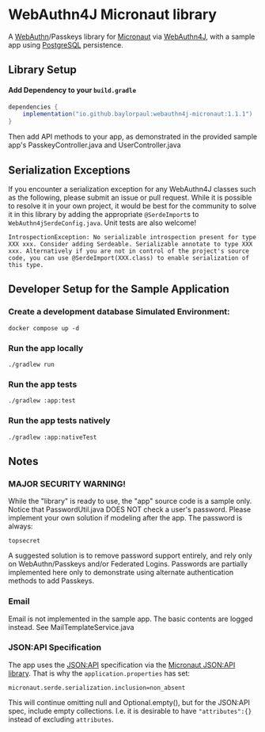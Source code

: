 # WebAuthn4J Micronaut library

A [WebAuthn](https://webauthn.io/)/Passkeys library for [Micronaut](https://micronaut.io/) via [WebAuthn4J](https://github.com/webauthn4j/webauthn4j), with a sample app using [PostgreSQL](https://www.postgresql.org/) persistence.

## Library Setup

#### Add Dependency to your `build.gradle`
```groovy
dependencies {
    implementation("io.github.baylorpaul:webauthn4j-micronaut:1.1.1")
}
```

Then add API methods to your app, as demonstrated in the provided sample app's PasskeyController.java and UserController.java

## Serialization Exceptions
If you encounter a serialization exception for any WebAuthn4J classes such as the following, please submit an issue or pull request.
While it is possible to resolve it in your own project, it would be best for the community to solve it in this library by adding the appropriate `@SerdeImport`s to `WebAuthn4jSerdeConfig.java`. Unit tests are also welcome!

	IntrospectionException: No serializable introspection present for type XXX xxx. Consider adding Serdeable. Serializable annotate to type XXX xxx. Alternatively if you are not in control of the project's source code, you can use @SerdeImport(XXX.class) to enable serialization of this type.


## Developer Setup for the Sample Application
### Create a development database Simulated Environment:
	docker compose up -d

### Run the app locally
    ./gradlew run

### Run the app tests
	./gradlew :app:test

### Run the app tests natively
	./gradlew :app:nativeTest

## Notes

### MAJOR SECURITY WARNING!
While the "library" is ready to use, the "app" source code is a sample only.
Notice that PasswordUtil.java DOES NOT check a user's password.
Please implement your own solution if modeling after the app.
The password is always:

`topsecret`

A suggested solution is to remove password support entirely, and rely only on WebAuthn/Passkeys and/or Federated Logins.
Passwords are partially implemented here only to demonstrate using alternate authentication methods to add Passkeys.

### Email
Email is not implemented in the sample app. The basic contents are logged instead.
See MailTemplateService.java

### JSON:API Specification

The app uses the [JSON:API](https://jsonapi.org/) specification via the [Micronaut JSON:API library](https://github.com/baylorpaul/micronaut-json-api).
That is why the `application.properties` has set:

	micronaut.serde.serialization.inclusion=non_absent

This will continue omitting null and Optional.empty(), but for the JSON:API spec, include empty collections.
I.e. it is desirable to have `"attributes":{}` instead of excluding `attributes`.
